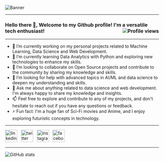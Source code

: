 ![Banner](https://media.licdn.com/dms/image/D5616AQH_mt-2UJfNSg/profile-displaybackgroundimage-shrink_350_1400/0/1680793628474?e=1686787200&v=beta&t=IUzwSxOBqBhmTsVmU_smENpJct0ZOs7Rc-JRHbmrUWU)
- - - 
### Hello there 👋, Welcome to my Github profile! I'm a versatile tech enthusiast! <img src="https://gpvc.arturio.dev/kesharinilesh" align=right alt="Profile views">
- - -
- 🔭 I’m currently working on my personal projects related to Machine Learning, Data Science and Web Development.
- 🌱 I’m currently learning Data Analytics with Python and exploring new technologies to enhance my skills.
- 👯 I’m looking to collaborate on Open Source projects and contribute to the community by sharing my knowledge and skills.
- 🤔 I’m looking for help with advanced topics in AI/ML and data science to deepen my understanding and skills.
- 💬 Ask me about anything related to data science and web development. I'm always happy to share my knowledge and insights.
- 📫  Feel free to explore and contribute to any of my projects, and don't hesitate to reach out if you have any questions or feedback. 
- ⚡ Fun fact: I'm a huge fan of Sci-Fi movies and Anime, and I enjoy exploring futuristic concepts in technology.
- - -
[<img src='https://cdn.jsdelivr.net/npm/simple-icons@3.0.1/icons/linkedin.svg' alt='linkedin' height='40'>](https://www.linkedin.com/in/nileshkeshari/) &nbsp; [<img src='https://cdn.jsdelivr.net/npm/simple-icons@3.0.1/icons/twitter.svg' alt='twitter' height='40'>](https://twitter.com/iamnilesh_13) &nbsp; [<img src='https://cdn.jsdelivr.net/npm/simple-icons@3.0.1/icons/instagram.svg' alt='instagram' height='40'>](https://www.instagram.com/enigmatic._.star/) &nbsp;  [<img src='https://cdn.jsdelivr.net/npm/simple-icons@3.0.1/icons/facebook.svg' alt='facebook' height='40'>](https://www.facebook.com/nilesh.keshari.750)
- - -
![GitHub stats](https://github-readme-stats.vercel.app/api?username=kesharinilesh&show_icons=true&theme=tokyonight)
